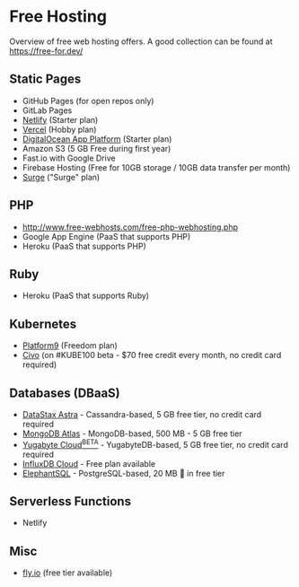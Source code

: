 # Free Hosting

Overview of free web hosting offers. A good collection can be found at https://free-for.dev/

## Static Pages
- GitHub Pages (for open repos only)
- GitLab Pages
- [Netlify](https://www.netlify.com/) (Starter plan)
- [Vercel](https://vercel.com/) (Hobby plan)
- [DigitalOcean App Platform](https://www.digitalocean.com/products/app-platform/) (Starter plan)
- Amazon S3 (5 GB Free during first year)
- Fast.io with Google Drive
- Firebase Hosting (Free for 10GB storage / 10GB data transfer per month)
- [Surge](https://surge.sh/) ("Surge" plan)

## PHP

- http://www.free-webhosts.com/free-php-webhosting.php
- Google App Engine (PaaS that supports PHP)
- Heroku (PaaS that supports PHP)

## Ruby

- Heroku (PaaS that supports Ruby)

## Kubernetes

- [Platform9](https://platform9.com/) (Freedom plan)
- [Civo](https://www.civo.com) (on #KUBE100 beta - $70 free credit every month, no credit card required)

## Databases (DBaaS)

- [DataStax Astra](https://astra.datastax.com/) - Cassandra-based, 5 GB free tier, no credit card required
- [MongoDB Atlas](https://cloud.mongodb.com/) - MongoDB-based, 500 MB - 5 GB free tier
- [Yugabyte Cloud<sup>BETA</sup>](https://cloud.yugabyte.com/) - YugabyteDB-based, 5 GB free tier, no credit card required
- [InfluxDB Cloud](https://cloud2.influxdata.com/) - Free plan available
- [ElephantSQL](https://www.elephantsql.com/) - PostgreSQL-based, 20 MB 🙂 in free tier

## Serverless Functions
- Netlify

## Misc
- [fly.io](https://fly.io/) (free tier available)
